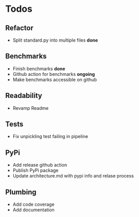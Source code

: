 # Todos

## Refactor
- Split standard.py into multiple files  **done**

## Benchmarks
- Finish benchmarks **done**
- Github action for benchmarks **ongoing**
- Make benchmarks accessible on github


## Readability
- Revamp Readme

## Tests
- Fix unpickling test failing in pipeline

## PyPi
- Add release github action
- Publish PyPi package
- Update architecture.md with pypi info and relase process

## Plumbing
- Add code coverage
- Add documentation
